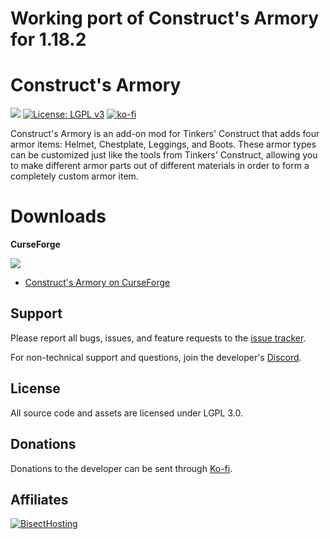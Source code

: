# Working port of Construct's Armory for 1.18.2


# Construct's Armory
[![](http://cf.way2muchnoise.eu/versions/constructs-armory.svg)](https://www.curseforge.com/minecraft/mc-mods/constructs-armory)
[![License: LGPL v3](https://img.shields.io/badge/License-LGPL%20v3-blue.svg?&style=flat-square)](https://www.gnu.org/licenses/lgpl-3.0)
[![ko-fi](https://img.shields.io/badge/Support%20Me-Ko--fi-%23FF5E5B?style=flat-square)](https://ko-fi.com/C0C1NL4O)

Construct's Armory is an add-on mod for Tinkers' Construct that adds four armor items: Helmet, Chestplate, Leggings, and
Boots. These armor types can be customized just like the tools from Tinkers' Construct, allowing you to make different
armor parts out of different materials in order to form a completely custom armor item.

# Downloads

**CurseForge**

[![](http://cf.way2muchnoise.eu/short_constructs-armory_downloads.svg)](https://www.curseforge.com/minecraft/mc-mods/constructs-armory/files)
- [Construct's Armory on CurseForge](https://www.curseforge.com/minecraft/mc-mods/constructs-armory/files)

## Support

Please report all bugs, issues, and feature requests to the [issue tracker](https://github.com/TheIllusiveC4/ConstructsArmory/issues).

For non-technical support and questions, join the developer's [Discord](https://discord.gg/JWgrdwt).

## License

All source code and assets are licensed under LGPL 3.0.

## Donations

Donations to the developer can be sent through [Ko-fi](https://ko-fi.com/C0C1NL4O).

## Affiliates

[![BisectHosting](https://i.ibb.co/1G4QPdc/bh-illusive.png)](https://bisecthosting.com/illusive)
